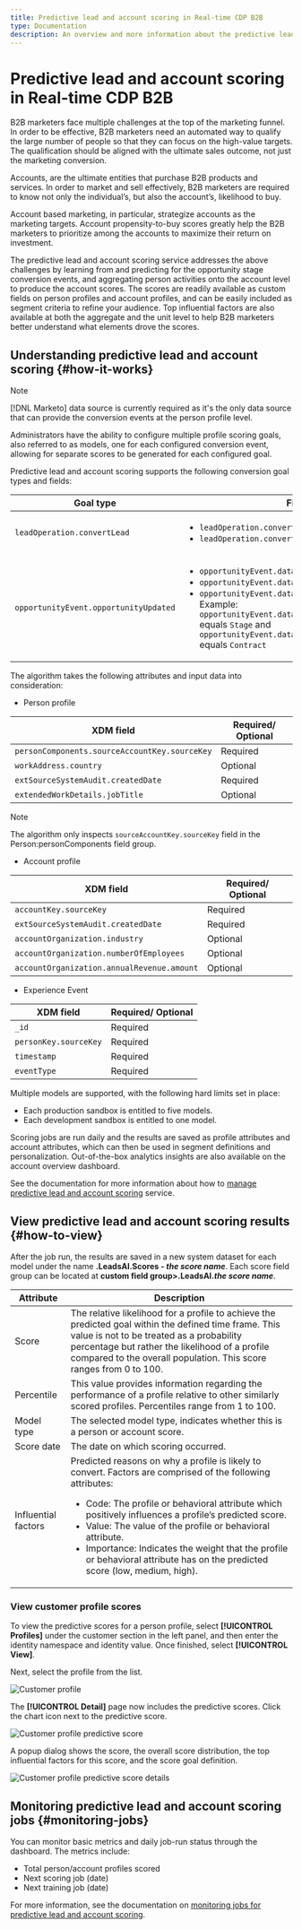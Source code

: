 ```yaml
---
title: Predictive lead and account scoring in Real-time CDP B2B
type: Documentation
description: An overview and more information about the predictive lead and account scoring feature in Experience Platform CDP B2B.
---
```

# Predictive lead and account scoring in Real-time CDP B2B

B2B marketers face multiple challenges at the top of the marketing funnel. In order to be effective, B2B marketers need an automated way to qualify the large number of people so that they can focus on the high-value targets. The qualification should be aligned with the ultimate sales outcome, not just the marketing conversion.

Accounts, are the ultimate entities that purchase B2B products and services. In order to market and sell effectively, B2B marketers are required to know not only the individual’s, but also the account’s, likelihood to buy. 

Account based marketing, in particular, strategize accounts as the marketing targets. Account propensity-to-buy scores greatly help the B2B marketers to prioritize among the accounts to maximize their return on investment.

The predictive lead and account scoring service addresses the above challenges by learning from and predicting for the opportunity stage conversion events, and aggregating person activities onto the account level to produce the account scores. The scores are readily available as custom fields on person profiles and account profiles, and can be easily included as segment criteria to refine your audience. Top influential factors are also available at both the aggregate and the unit level to help B2B marketers better understand what elements drove the scores.

## Understanding predictive lead and account scoring {#how-it-works}

>[!NOTE]
>
>[!DNL Marketo] data source is currently required as it's the only data source that can provide the conversion events at the person profile level.

Administrators have the ability to configure multiple profile scoring goals, also referred to as models, one for each configured conversion event, allowing for separate scores to be generated for each configured goal. 

Predictive lead and account scoring supports the following conversion goal types and fields:

| Goal type | Fields |
| --- | --- |
| `leadOperation.convertLead` | <ul><li>`leadOperation.convertLead.convertedStatus`</li><li>`leadOperation.convertLead.assignTo`</li></ul> |
| `opportunityEvent.opportunityUpdated` | <ul><li>`opportunityEvent.dataValueChanges.attributeName`</li><li>`opportunityEvent.dataValueChanges.newValue`</li><li>`opportunityEvent.dataValueChanges.oldValue`</li>Example: `opportunityEvent.dataValueChanges.attributeName` equals `Stage` and `opportunityEvent.dataValueChanges.newValue` equals `Contract`</ul> |

The algorithm takes the following attributes and input data into consideration:

* Person profile

| XDM field | Required/ Optional |
| --- | --- |
| `personComponents.sourceAccountKey.sourceKey` | Required |
| `workAddress.country` | Optional |
| `extSourceSystemAudit.createdDate` | Required |
| `extendedWorkDetails.jobTitle` | Optional |

>[!NOTE]
> 
>The algorithm only inspects `sourceAccountKey.sourceKey` field in the Person:personComponents field group.

* Account profile

| XDM field | Required/ Optional |
| --- | --- |
| `accountKey.sourceKey` | Required |
| `extSourceSystemAudit.createdDate` | Required |
| `accountOrganization.industry` | Optional |
| `accountOrganization.numberOfEmployees` | Optional |
| `accountOrganization.annualRevenue.amount` | Optional |

* Experience Event

| XDM field | Required/ Optional |
| --- | --- |
| `_id` | Required |
| `personKey.sourceKey` | Required|
| `timestamp` | Required |
| `eventType` | Required |

Multiple models are supported, with the following hard limits set in place:

* Each production sandbox is entitled to five models.
* Each development sandbox is entitled to one model.

Scoring jobs are run daily and the results are saved as profile attributes and account attributes, which can then be used in segment definitions and personalization. Out-of-the-box analytics insights are also available on the account overview dashboard.

See the documentation for more information about how to [manage predictive lead and account scoring](/help/rtcdp/b2b-ai-ml-services/manage-predictive-lead-and-account-scoring.md) service.

## View predictive lead and account scoring results {#how-to-view}

After the job run, the results are saved in a new system dataset for each model under the name **.LeadsAI.Scores - *the score name***. Each score field group can be located at **custom field group>.LeadsAI.*the score name***.

| Attribute | Description |
| --- | --- |
|Score | The relative likelihood for a profile to achieve the predicted goal within the defined time frame. This value is not to be treated as a probability percentage but rather the likelihood of a profile compared to the overall population. This score ranges from 0 to 100. |
| Percentile | This value provides information regarding the performance of a profile relative to other similarly scored profiles. Percentiles range from 1 to 100. |
| Model type | The selected model type, indicates whether this is a person or account score. |
|Score date | The date on which scoring occurred. |
|Influential factors | Predicted reasons on why a profile is likely to convert. Factors are comprised of the following attributes:<ul><li>Code: The profile or behavioral attribute which positively influences a profile’s predicted score.</li><li>Value: The value of the profile or behavioral attribute.</li><li>Importance: Indicates the weight that the profile or behavioral attribute has on the predicted score (low, medium, high).</li></ul> |

### View customer profile scores

To view the predictive scores for a person profile, select **[!UICONTROL Profiles]** under the customer section in the left panel, and then enter the identity namespace and identity value. Once finished, select **[!UICONTROL View]**.

Next, select the profile from the list.

![Customer profile](/help/rtcdp/accounts/images/b2b-view-customer-profile.png)

The **[!UICONTROL Detail]** page now includes the predictive scores. Click the chart icon next to the predictive score.

![Customer profile predictive score](/help/rtcdp/accounts/images/b2b-view-customer-profile-predictive-score.png)

A popup dialog shows the score, the overall score distribution, the top influential factors for this score, and the score goal definition.

![Customer profile predictive score details](/help/rtcdp/accounts/images/b2b-view-customer-profile-predictive-score-details.png)

## Monitoring predictive lead and account scoring jobs {#monitoring-jobs}

You can monitor basic metrics and daily job-run status through the dashboard. The metrics include:

* Total person/account profiles scored 
* Next scoring job (date)
* Next training job (date)

For more information, see the documentation on [monitoring jobs for predictive lead and account scoring](/help/dataflows/ui/b2b/monitor-profile-enrichment.md).
